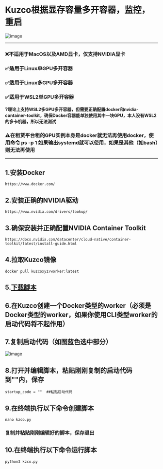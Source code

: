 # Kuzco根据显存容量多开容器，监控，重启
![image](https://github.com/user-attachments/assets/fdc46626-16ca-423e-82a7-21e5e6969d5e)

--------------------------------------------------------------------------------------------

### ❌️不适用于MacOS以及AMD显卡，仅支持NVIDIA显卡
### ✅️适用于Linux单GPU多开容器 
### ✅️适用于Linux多GPU多开容器 
### ✅️适用于WSL2单GPU多开容器 
#### ❔理论上支持WSL2多GPU多开容器，但需要正确配置docker和nvidia-container-toolkit，确保Docker容器能单独使用其中一块GPU，本人没有WSL2的多卡机器，所以无法测试
### ⚠️在租赁平台租的GPU实例本身是docker就无法再使用docker，使用命令 ps -p 1 如果输出systemd就可以使用，如果是其他（如bash）则无法再使用

--------------------------------------------------------------------------------------------
## 1.安装Docker
`https://www.docker.com/`
## 2.安装正确的NVIDIA驱动
`https://www.nvidia.com/drivers/lookup/`
## 3.确保安装并正确配置NVIDIA Container Toolkit
`https://docs.nvidia.com/datacenter/cloud-native/container-toolkit/latest/install-guide.html`


## 4.拉取Kuzco镜像
```
docker pull kuzcoxyz/worker:latest
```

## 5.[下载脚本](https://github.com/singosol/kuzco-docker/releases)
## 6.在Kuzco创建一个Docker类型的worker（必须是Docker类型的worker，如果你使用CLI类型worker的启动代码将不起作用）
## 7.复制启动代码（如图蓝色选中部分）
![image](https://github.com/user-attachments/assets/adbb25d5-31d9-4117-914b-7388006fda58)

## 8.打开并编辑脚本，粘贴刚刚复制的启动代码到""内，保存
`startup_code = ""  ##粘贴启动代码`
## 9.在终端执行以下命令创建脚本
```
nano kzco.py
```
### 复制并粘贴刚刚编辑好的脚本，保存退出
## 10.在终端执行以下命令运行脚本
```
python3 kzco.py
```
